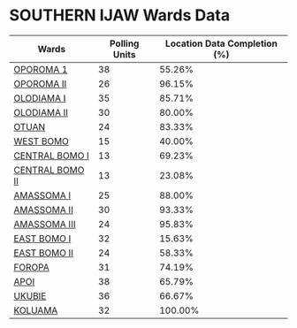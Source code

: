 
# SOUTHERN IJAW Wards Data

| Wards | Polling Units | Location Data Completion (%) |
| ---- | ----- | ------- |
| [OPOROMA 1](./wards/1351-oporoma-1) | 38 | 55.26% |
| [OPOROMA   II](./wards/1352-oporoma-ii) | 26 | 96.15% |
| [OLODIAMA  I](./wards/1353-olodiama-i) | 35 | 85.71% |
| [OLODIAMA  II](./wards/1354-olodiama-ii) | 30 | 80.00% |
| [OTUAN](./wards/1355-otuan) | 24 | 83.33% |
| [WEST BOMO](./wards/1356-west-bomo) | 15 | 40.00% |
| [CENTRAL BOMO I](./wards/1357-central-bomo-i) | 13 | 69.23% |
| [CENTRAL BOMO II](./wards/1358-central-bomo-ii) | 13 | 23.08% |
| [AMASSOMA  I](./wards/1359-amassoma-i) | 25 | 88.00% |
| [AMASSOMA  II](./wards/1360-amassoma-ii) | 30 | 93.33% |
| [AMASSOMA III](./wards/1361-amassoma-iii) | 24 | 95.83% |
| [EAST BOMO I](./wards/1362-east-bomo-i) | 32 | 15.63% |
| [EAST BOMO II](./wards/1363-east-bomo-ii) | 24 | 58.33% |
| [FOROPA](./wards/1364-foropa) | 31 | 74.19% |
| [APOI](./wards/1365-apoi) | 38 | 65.79% |
| [UKUBIE](./wards/1366-ukubie) | 36 | 66.67% |
| [KOLUAMA](./wards/1367-koluama) | 32 | 100.00% |




